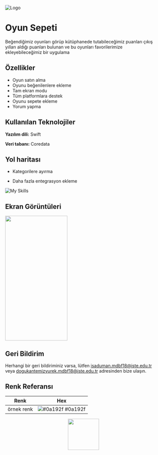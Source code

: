 
![Logo](https://iili.io/H4okPOg.png)

    
# Oyun Sepeti

Beğendiğimiz oyunları görüp kütüphanede tutabileceğimiz puanları çıkış yılları aldığı puanları bulunan ve bu oyunları favorilerimize ekleyebileceğimiz bir uygulama


## Özellikler

- Oyun satın alma
- Oyunu beğenilenlere ekleme
- Tam ekran modu
- Tüm platformlara destek
- Oyunu sepete ekleme
- Yorum yapma

  
## Kullanılan Teknolojiler

**Yazılım dili:** Swift

**Veri tabanı:** Coredata

  
## Yol haritası

- Kategorilere ayırma

- Daha fazla entegrasyon ekleme

![My Skills](https://skills.thijs.gg/icons?i=swift)

  ## Ekran Görüntüleri

<img src="https://iili.io/H4oSzVj.jpg" width="200" height="400" />

## Geri Bildirim

Herhangi bir geri bildiriminiz varsa, lütfen isaduman.mdbf18@iste.edu.tr veya dogukantemizyurek.mdbf18@iste.edu.tr adresinden bize ulaşın.

  ## Renk Referansı

| Renk             | Hex                                                                |
| ----------------- | ------------------------------------------------------------------ |
| örnek renk | ![#0a192f](https://via.placeholder.com/10/0a192f?text=+) #0a192f |

 <div id="header" align="center">
  <img src="https://media.giphy.com/media/M9gbBd9nbDrOTu1Mqx/giphy.gif" width="100"/>
</div>
